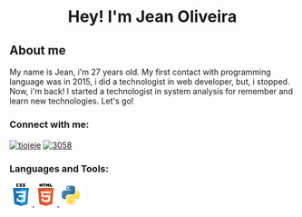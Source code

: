 

<h1 align="center">Hey! I'm Jean Oliveira</h1>

## About me
My name is Jean, i'm 27 years old. My first contact with programming language  was in 2015, i did a technologist in web developer, but, i stopped.
Now, i'm back! I started a technologist in system analysis for remember and learn new technologies. Let's go!
<h3 align="left">Connect with me:</h3>
<p align="left">
<a href="https://instagram.com/tiojeje" target="blank"><img align="center" src="https://raw.githubusercontent.com/rahuldkjain/github-profile-readme-generator/master/src/images/icons/Social/instagram.svg" alt="tiojeje" height="30" width="40" /></a>
<a href="https://discord.gg/3058" target="blank"><img align="center" src="https://raw.githubusercontent.com/rahuldkjain/github-profile-readme-generator/master/src/images/icons/Social/discord.svg" alt="3058" height="30" width="40" /></a>
</p>

<h3 align="left">Languages and Tools:</h3>
<p align="left"> <a href="https://www.w3schools.com/css/" target="_blank" rel="noreferrer"> <img src="https://raw.githubusercontent.com/devicons/devicon/master/icons/css3/css3-original-wordmark.svg" alt="css3" width="40" height="40"/> </a> <a href="https://www.w3.org/html/" target="_blank" rel="noreferrer"> <img src="https://raw.githubusercontent.com/devicons/devicon/master/icons/html5/html5-original-wordmark.svg" alt="html5" width="40" height="40"/> </a> <a href="https://www.python.org" target="_blank" rel="noreferrer"> <img src="https://raw.githubusercontent.com/devicons/devicon/master/icons/python/python-original.svg" alt="python" width="40" height="40"/> </a> </p>

<!---
Tiojeje/Tiojeje is a ✨ special ✨ repository because its `README.md` (this file) appears on your GitHub profile.
You can click the Preview link to take a look at your changes.
--->
